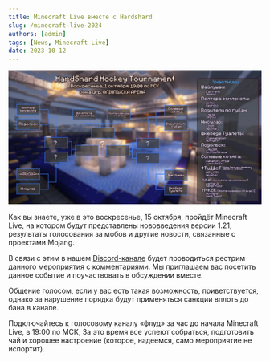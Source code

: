 ```yaml
---
title: Minecraft Live вместе с Hardshard
slug: /minecraft-live-2024
authors: [admin]
tags: [News, Minecraft Live]
date: 2023-10-12
---
```


![Баннер Minecraft Live](./img/hardshard-hockey-tournament-table.jpg)

Как вы знаете, уже в это воскресенье, 15 октября, пройдёт Minecraft Live, на котором будут представлены нововведения версии 1.21, результаты голосования за мобов и другие новости, связанные с проектами Mojang.

В связи с этим в нашем [Discord-канале](https://discord.gg/2tHYZcJYR3) будет проводиться рестрим данного мероприятия с комментариями. Мы приглашаем вас посетить данное событие и поучаствовать в обсуждении вместе.

Общение голосом, если у вас есть такая возможность, приветствуется, однако за нарушение порядка будут применяться санкции вплоть до бана в канале.

Подключайтесь к голосовому каналу «флуд» за час до начала Minecraft Live, в 19:00 по МСК, За это время все успеют собраться, подготовить чай и хорошее настроение (которое, надеемся, само мероприятие не испортит).